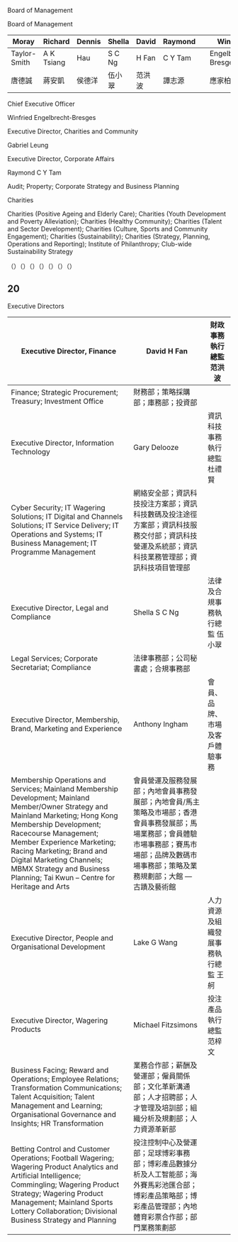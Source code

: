 Board of Management

 Board of Management

| Moray        | Richard    | Dennis | Shella | David | Raymond |   | Winfried            | Andrew    | Gabriel |
| ------------ | ---------- | ------ | ------ | ----- | ------- | - | ------------------- | --------- | ------- |
| Taylor-Smith | A K Tsiang | Hau    | S C Ng | H Fan | C Y Tam |   | Engelbrecht-Bresges | C Harding | Leung   |
| 唐德誠          | 蔣安凱        | 侯德洋    | 伍小翠    | 范洪波   | 譚志源     |   | 應家柏                 | 夏定安       | 梁卓偉     |

 Chief Executive Officer

Winfried Engelbrecht-Bresges

 Executive Director, Charities and Community

Gabriel Leung

 Executive Director, Corporate Affairs

Raymond C Y Tam

 Audit; Property; Corporate Strategy and Business Planning



 Charities

Charities (Positive Ageing and Elderly Care); Charities (Youth Development and Poverty Alleviation); Charities (Healthy Community); Charities (Talent and Sector Development); Charities (Culture, Sports and Community Engagement); Charities (Sustainability); Charities (Strategy, Planning, Operations and Reporting); Institute of Philanthropy; Club-wide Sustainability Strategy

（）（）（）（）（）（）（）

20
---

 Executive Directors

| Executive Director, Finance                                                                                                                                                                                                                                                                                                                            | David H Fan                                                                                        | 財政事務執行總監 范洪波       |
| ------------------------------------------------------------------------------------------------------------------------------------------------------------------------------------------------------------------------------------------------------------------------------------------------------------------------------------------------------ | -------------------------------------------------------------------------------------------------- | ------------------ |
| Finance; Strategic Procurement; Treasury; Investment Office                                                                                                                                                                                                                                                                                            | 財務部；策略採購部；庫務部；投資部                                                                                  |                    |
| Executive Director, Information Technology                                                                                                                                                                                                                                                                                                             | Gary Delooze                                                                                       | 資訊科技事務執行總監 杜禮賢     |
| Cyber Security; IT Wagering Solutions; IT Digital and Channels Solutions; IT Service Delivery; IT Operations and Systems; IT Business Management; IT Programme Management                                                                                                                                                                              | 網絡安全部；資訊科技投注方案部；資訊科技數碼及投注途徑方案部；資訊科技服務交付部；資訊科技營運及系統部；資訊科技業務管理部；資訊科技項目管理部                            |                    |
| Executive Director, Legal and Compliance                                                                                                                                                                                                                                                                                                               | Shella S C Ng                                                                                      | 法律及合規事務執行總監 伍小翠    |
| Legal Services; Corporate Secretariat; Compliance                                                                                                                                                                                                                                                                                                      | 法律事務部；公司秘書處；合規事務部                                                                                  |                    |
| Executive Director, Membership, Brand, Marketing and Experience                                                                                                                                                                                                                                                                                        | Anthony Ingham                                                                                     | 會員、品牌、市場及客戶體驗事務    |
| Membership Operations and Services; Mainland Membership Development; Mainland Member/Owner Strategy and Mainland Marketing; Hong Kong Membership Development; Racecourse Management; Member Experience Marketing; Racing Marketing; Brand and Digital Marketing Channels; MBMX Strategy and Business Planning; Tai Kwun – Centre for Heritage and Arts | 會員營運及服務發展部；內地會員事務發展部；內地會員/馬主策略及市場部；香港會員事務發展部；馬場業務部；會員體驗市場事務部；賽馬市場部；品牌及數碼市場事務部；策略及業務規劃部；大館 — 古蹟及藝術館 |                    |
| Executive Director, People and Organisational Development                                                                                                                                                                                                                                                                                              | Lake G Wang                                                                                        | 人力資源及組織發展事務執行總監 王舸 |
| Executive Director, Wagering Products                                                                                                                                                                                                                                                                                                                  | Michael Fitzsimons                                                                                 | 投注產品執行總監 范梓文       |
| Business Facing; Reward and Operations; Employee Relations; Transformation Communications; Talent Acquisition; Talent Management and Learning; Organisational Governance and Insights; HR Transformation                                                                                                                                               | 業務合作部；薪酬及營運部；僱員關係部；文化革新溝通部；人才招聘部；人才管理及培訓部；組織分析及規劃部；人力資源革新部                                         |                    |
| Betting Control and Customer Operations; Football Wagering; Wagering Product Analytics and Artificial Intelligence; Commingling; Wagering Product Strategy; Wagering Product Management; Mainland Sports Lottery Collaboration; Divisional Business Strategy and Planning                                                                              | 投注控制中心及營運部；足球博彩事務部；博彩產品數據分析及人工智能部；海外賽馬彩池匯合部；博彩產品策略部；博彩產品管理部；內地體育彩票合作部；部門業務策劃部                      |                    |
